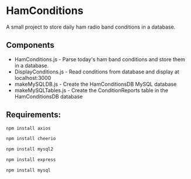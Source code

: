 # HamConditions
A small project to store daily ham radio band conditions in a database.

## Components
- HamConditions.js - Parse today's ham band conditions and store them in a database.
- DisplayConditions.js - Read conditions from database and display at localhost:3000
- makeMySQLDB.js - Create the HamConditionsDB MySQL database
- makeMySQLTables.js - Create the ConditionReports table in the HamConditionsDB database

## Requirements:
```sh
npm install axios
```

```sh
npm install cheerio
```

```sh
npm install mysql2
```

```sh
npm install express
```

```sh
npm install mysql
```
